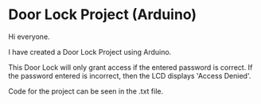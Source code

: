 # Door Lock Project (Arduino)

Hi everyone.

I have created a Door Lock Project using Arduino.

This Door Lock will only grant access if the entered password is correct. If the password entered is incorrect, then the LCD displays 'Access Denied'.

Code for the project can be seen in the .txt file.
